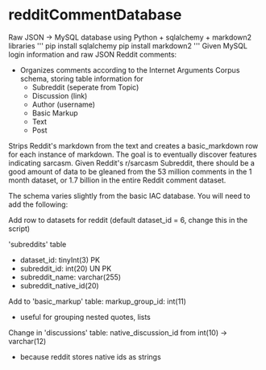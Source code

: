 # redditCommentDatabase
Raw JSON -> MySQL database using Python + sqlalchemy + markdown2 libraries
'''
pip install sqlalchemy
pip install markdown2
'''
Given MySQL login information and raw JSON Reddit comments:
- Organizes comments according to the Internet Arguments Corpus schema, storing table information for
  + Subreddit (seperate from Topic)
  + Discussion (link)
  + Author (username)
  + Basic Markup
  + Text
  + Post

Strips Reddit's markdown from the text and creates a basic_markdown row for each instance of markdown. The goal is to eventually discover features indicating sarcasm. Given Reddit's r/sarcasm Subreddit, there should be a good amount of data to be gleaned from the 53 million comments in the 1 month dataset, or 1.7 billion in the entire Reddit comment dataset.

The schema varies slightly from the basic IAC database. You will need to add the following:

Add row to datasets for reddit (default dataset_id = 6, change this in the script)

'subreddits' table
  - dataset_id: tinyInt(3) PK
  - subreddit_id: int(20) UN PK
  - subreddit_name: varchar(255)
  - subreddit_native_id(20)

Add to 'basic_markup' table: markup_group_id: int(11)
  - useful for grouping nested quotes, lists
    
Change in 'discussions' table: native_discussion_id from int(10) -> varchar(12)
  - because reddit stores native ids as strings

